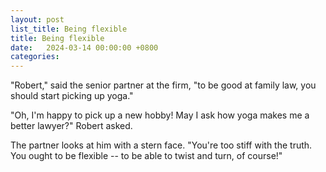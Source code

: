 ```yaml
---
layout: post
list_title: Being flexible
title: Being flexible
date:   2024-03-14 00:00:00 +0800
categories:
---
```


"Robert," said the senior partner at the firm, "to be good at family law, you
should start picking up yoga."

"Oh, I'm happy to pick up a new hobby! May I ask how yoga makes me a better
lawyer?" Robert asked.

The partner looks at him with a stern face. "You're too stiff with the truth.
You ought to be flexible -- to be able to twist and turn, of course!"
